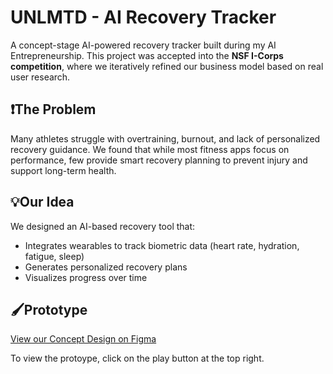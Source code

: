 # UNLMTD - AI Recovery Tracker
A concept-stage AI-powered recovery tracker built during my AI
Entrepreneurship. This project was accepted into the **NSF I-Corps
competition**, where we iteratively refined our business model based
on real user research.

## ❗The Problem
Many athletes struggle with overtraining, burnout, and lack of
personalized recovery guidance. We found that while most fitness apps
focus on performance, few provide smart recovery planning to prevent
injury and support long-term health.

## 💡Our Idea
We designed an AI-based recovery tool that:
 - Integrates wearables to track biometric data (heart rate,
hydration, fatigue, sleep)
 - Generates personalized recovery plans
 - Visualizes progress over time

## 🖌️Prototype
[View our Concept Design on
Figma](https://www.figma.com/design/ACsnCxm5Q88YNWgQsbyD6E/UNLMTD_FINAL?node-id=1-2&m=dev&t=ECd2Sx4uXA63L7Ax-1)

To view the protoype, click on the play button at the top right.
